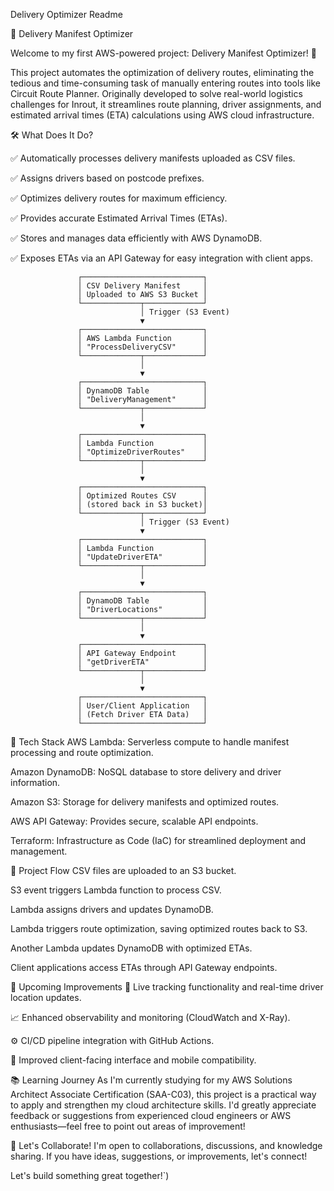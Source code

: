 Delivery Optimizer Readme

🚀 Delivery Manifest Optimizer

Welcome to my first AWS-powered project: Delivery Manifest Optimizer! 🎉

This project automates the optimization of delivery routes, eliminating the tedious and time-consuming task of manually entering routes into tools like Circuit Route Planner. Originally developed to solve real-world logistics challenges for Inrout, it streamlines route planning, driver assignments, and estimated arrival times (ETA) calculations using AWS cloud infrastructure.

🛠️ What Does It Do?

✅ Automatically processes delivery manifests uploaded as CSV files.

✅ Assigns drivers based on postcode prefixes.

✅ Optimizes delivery routes for maximum efficiency.

✅ Provides accurate Estimated Arrival Times (ETAs).

✅ Stores and manages data efficiently with AWS DynamoDB.

✅ Exposes ETAs via an API Gateway for easy integration with client apps.

                   ┌───────────────────────────┐
                   │ CSV Delivery Manifest     │
                   │ Uploaded to AWS S3 Bucket │
                   └─────────────┬─────────────┘
                                 │ Trigger (S3 Event)
                                 ▼
                   ┌───────────────────────────┐
                   │ AWS Lambda Function       │
                   │ "ProcessDeliveryCSV"      │
                   └─────────────┬─────────────┘
                                 │
                                 ▼
                   ┌───────────────────────────┐
                   │ DynamoDB Table            │
                   │ "DeliveryManagement"      │
                   └─────────────┬─────────────┘
                                 │
                                 ▼
                   ┌───────────────────────────┐
                   │ Lambda Function           │
                   │ "OptimizeDriverRoutes"    │
                   └─────────────┬─────────────┘
                                 │
                                 ▼
                   ┌───────────────────────────┐
                   │ Optimized Routes CSV      │
                   │ (stored back in S3 bucket)│
                   └─────────────┬─────────────┘
                                 │ Trigger (S3 Event)
                                 ▼
                   ┌───────────────────────────┐
                   │ Lambda Function           │
                   │ "UpdateDriverETA"         │
                   └─────────────┬─────────────┘
                                 │
                                 ▼
                   ┌───────────────────────────┐
                   │ DynamoDB Table            │
                   │ "DriverLocations"         │
                   └─────────────┬─────────────┘
                                 │
                                 ▼
                   ┌───────────────────────────┐
                   │ API Gateway Endpoint      │
                   │ "getDriverETA"            │
                   └─────────────┬─────────────┘
                                 │
                                 ▼
                   ┌───────────────────────────┐
                   │ User/Client Application   │
                   │ (Fetch Driver ETA Data)   │
                   └───────────────────────────┘
🌟 Tech Stack AWS Lambda: Serverless compute to handle manifest processing and route optimization.

Amazon DynamoDB: NoSQL database to store delivery and driver information.

Amazon S3: Storage for delivery manifests and optimized routes.

AWS API Gateway: Provides secure, scalable API endpoints.

Terraform: Infrastructure as Code (IaC) for streamlined deployment and management.

📌 Project Flow CSV files are uploaded to an S3 bucket.

S3 event triggers Lambda function to process CSV.

Lambda assigns drivers and updates DynamoDB.

Lambda triggers route optimization, saving optimized routes back to S3.

Another Lambda updates DynamoDB with optimized ETAs.

Client applications access ETAs through API Gateway endpoints.

🚧 Upcoming Improvements 📍 Live tracking functionality and real-time driver location updates.

📈 Enhanced observability and monitoring (CloudWatch and X-Ray).

⚙️ CI/CD pipeline integration with GitHub Actions.

📱 Improved client-facing interface and mobile compatibility.

📚 Learning Journey As I'm currently studying for my AWS Solutions Architect Associate Certification (SAA-C03), this project is a practical way to apply and strengthen my cloud architecture skills. I'd greatly appreciate feedback or suggestions from experienced cloud engineers or AWS enthusiasts—feel free to point out areas of improvement!

🤝 Let's Collaborate! I'm open to collaborations, discussions, and knowledge sharing. If you have ideas, suggestions, or improvements, let's connect!

Let's build something great together!`)